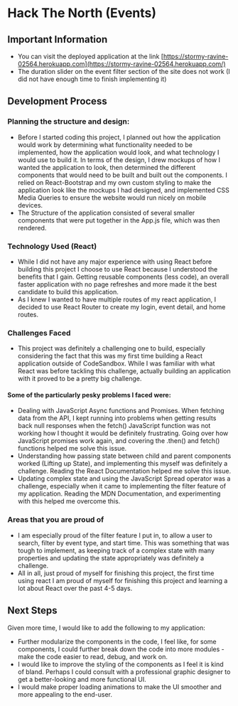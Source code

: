 # Hack The North (Events)

## Important Information 
* You can visit the deployed application at the link [https://stormy-ravine-02564.herokuapp.com](https://stormy-ravine-02564.herokuapp.com/)
* The duration slider on the event filter section of the site does not work (I did not have enough time to finish implementing it)

## Development Process
### Planning the structure and design:
* Before I started coding this project, I planned out how the application would work by determining what functionality needed to be implemented, how the application would look, and what technology I would use to build it. In terms of the design, I drew mockups of how I wanted the application to look, then determined the different components that would need to be built and built out the components. I relied on React-Bootstrap and my own custom styling to make the application look like the mockups I had designed, and implemented CSS Media Queries to ensure the website would run nicely on mobile devices. 
* The Structure of the application consisted of several smaller components that were put together in the App.js file, which was then rendered.

### Technology Used (React)
* While I did not have any major experience with using React before building this project I choose to use React because I understood the benefits that I gain. Getting reusable components (less code), an overall faster application with no page refreshes and more made it the best candidate to build this application.
* As I knew I wanted to have multiple routes of my react application, I decided to use React Router to create my login, event detail, and home routes.

### Challenges Faced
* This project was definitely a challenging one to build, especially considering the fact that this was my first time building a React application outside of CodeSandbox. While I was familiar with what React was before tackling this challenge, actually building an application with it proved to be a pretty big challenge.
#### Some of the particularly pesky problems I faced were:
* Dealing with JavaScript Async functions and Promises. When fetching data from the API, I kept running into problems when getting results back null responses when the fetch() JavaScript function was not working how I thought it would be definitely frustrating. Going over how JavaScript promises work again, and covering the .then() and fetch() functions helped me solve this issue.
* Understanding how passing state between child and parent components worked (Lifting up State), and implementing this myself was definitely a challenge. Reading the React Documentation helped me solve this issue.
* Updating complex state and using the JavaScript Spread operator was a challenge, especially when it came to implementing the filter feature of my application. Reading the MDN Documentation, and experimenting with this helped me overcome this.

### Areas that you are proud of
* I am especially proud of the filter feature I put in, to allow a user to search, filter by event type, and start time. This was something that was tough to implement, as keeping track of a complex state with many properties and updating the state appropriately was definitely a challenge. 
* All in all, just proud of myself for finishing this project, the first time using react I am proud of myself for finishing this project and learning a lot about React over the past 4-5 days.

## Next Steps
Given more time, I would like to add the following to my application:
* Further modularize the components in the code, I feel like, for some components, I could further break down the code into more modules - make the code easier to read, debug, and work on.
* I would like to improve the styling of the components as I feel it is kind of bland. Perhaps I could consult with a professional graphic designer to get a better-looking and more functional UI.
* I would make proper loading animations to make the UI smoother and more appealing to the end-user.
